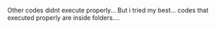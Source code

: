 Other codes didnt execute properly... But i tried my best... codes that executed properly are inside folders....
